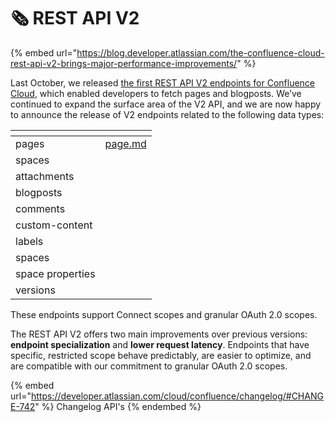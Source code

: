 # 🗞 REST API V2

{% embed url="https://blog.developer.atlassian.com/the-confluence-cloud-rest-api-v2-brings-major-performance-improvements/" %}

Last October, we released [the first REST API V2 endpoints for Confluence Cloud](https://community.developer.atlassian.com/t/release-of-v2-confluence-rest-api-for-pages-and-blogposts-experimental/62164), which enabled developers to fetch pages and blogposts. We’ve continued to expand the surface area of the V2 API, and we are now happy to announce the release of V2 endpoints related to the following data types:

<table><thead><tr><th></th><th data-type="content-ref"></th></tr></thead><tbody><tr><td>pages</td><td><a href="page.md">page.md</a></td></tr><tr><td>spaces</td><td></td></tr><tr><td>attachments</td><td></td></tr><tr><td>blogposts</td><td></td></tr><tr><td>comments</td><td></td></tr><tr><td>custom-content</td><td></td></tr><tr><td>labels</td><td></td></tr><tr><td>spaces</td><td></td></tr><tr><td>space properties</td><td></td></tr><tr><td>versions</td><td></td></tr></tbody></table>

These endpoints support Connect scopes and granular OAuth 2.0 scopes.

The REST API V2 offers two main improvements over previous versions: **endpoint specialization** and **lower request latency**. Endpoints that have specific, restricted scope behave predictably, are easier to optimize, and are compatible with our commitment to granular OAuth 2.0 scopes.

{% embed url="https://developer.atlassian.com/cloud/confluence/changelog/#CHANGE-742" %}
Changelog API's
{% endembed %}
